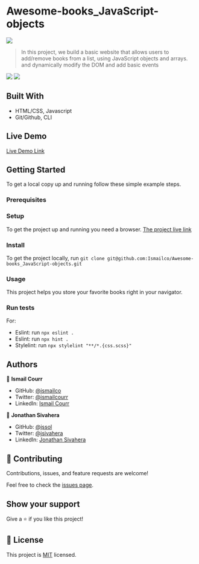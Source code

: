 # Awesome-books_JavaScript-objects

![](https://img.shields.io/badge/Microverse-blueviolet)

> In this project, we build a basic website that allows users to add/remove books from a list, using JavaScript objects and arrays. and dynamically modify the DOM and add basic events

![](img/screenshot.png)
![](img/screenshot1.png)

## Built With

- HTML/CSS, Javascript
- Git/Github, CLI

## Live Demo

[Live Demo Link](https://ismailco.github.io/Awesome-books_JavaScript-objects/)

## Getting Started

To get a local copy up and running follow these simple example steps.

### Prerequisites

### Setup

To get the project up and running you need a browser.
[The project live link](#Live-Demo-Link)

### Install

To get the project locally, run `git clone git@github.com:Ismailco/Awesome-books_JavaScript-objects.git`

### Usage

This project helps you store your favorite books right in your navigator.

### Run tests

For:

- Eslint: run `npx eslint .`
- Eslint: run `npx hint .`
- Stylelint: run `npx stylelint "**/*.{css.scss}"`

## Authors

👤 **Ismail Courr**

- GitHub: [@ismailco](https://github.com/ismailco)
- Twitter: [@ismailcourr](https://twitter.com/ismailcourr)
- LinkedIn: [Ismail Courr](https://linkedin.com/in/ismailcourr)

👤 **Jonathan Sivahera**

- GitHub: [@jssol](https://github.com/jssol)
- Twitter: [@jsivahera](https://twitter.com/jsivahera)
- LinkedIn: [Jonathan Sivahera](https://linkedin.com/in/jsivahera)

## 🤝 Contributing

Contributions, issues, and feature requests are welcome!

Feel free to check the [issues page](../../issues/).

## Show your support

Give a ⭐️ if you like this project!

## 📝 License

This project is [MIT](./MIT.md) licensed.
